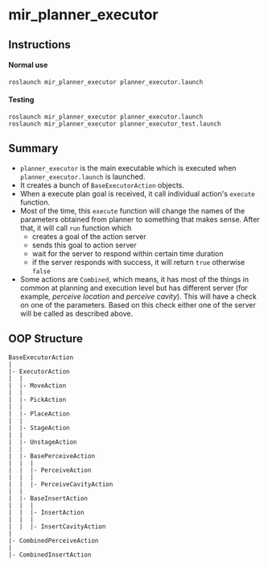 # mir_planner_executor

## Instructions

#### Normal use
```
roslaunch mir_planner_executor planner_executor.launch
```

#### Testing
```
roslaunch mir_planner_executor planner_executor.launch
roslaunch mir_planner_executor planner_executor_test.launch
```

## Summary

- `planner_executor` is the main executable which is executed when
`planner_executor.launch` is launched.
- It creates a bunch of `BaseExecutorAction` objects.
- When a execute plan goal is received, it call individual action's `execute`
  function.
- Most of the time, this `execute` function will change the names of the
  parameters obtained from planner to something that makes sense. After that, it
  will call `run` function which 
  - creates a goal of the action server
  - sends this goal to action server
  - wait for the server to respond within certain time duration
  - if the server responds with success, it will return `true` otherwise `false`
- Some actions are `Combined`, which means, it has most of the things in common
  at planning and execution level but has different server (for example,
  *perceive location* and *perceive cavity*). This will have a check on one of
  the parameters. Based on this check either one of the server will be called as
  described above.

## OOP Structure

```
BaseExecutorAction
|
|- ExecutorAction
|  |
|  |- MoveAction
|  |
|  |- PickAction
|  |
|  |- PlaceAction
|  |
|  |- StageAction
|  |
|  |- UnstageAction
|  |
|  |- BasePerceiveAction
|  |  |
|  |  |- PerceiveAction
|  |  |
|  |  |- PerceiveCavityAction
|  |
|  |- BaseInsertAction
|  |  |
|  |  |- InsertAction
|  |  |
|  |  |- InsertCavityAction
|
|- CombinedPerceiveAction
|
|- CombinedInsertAction
```
